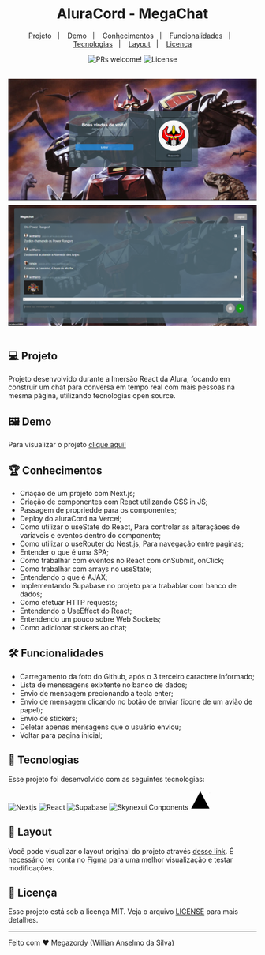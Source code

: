 <h1 style="text-align: center;">AluraCord  - MegaChat</h1>

<p align="center">
    <a href="#-projeto">Projeto</a>&nbsp;&nbsp;&nbsp;|&nbsp;&nbsp;&nbsp;
    <a href="#-demo">Demo</a>&nbsp;&nbsp;&nbsp;|&nbsp;&nbsp;&nbsp;
    <a href="#-conhecimentos">Conhecimentos</a>&nbsp;&nbsp;&nbsp;|&nbsp;&nbsp;&nbsp;
    <a href="#-funcionalidades">Funcionalidades</a>&nbsp;&nbsp;&nbsp;|&nbsp;&nbsp;&nbsp;
    <a href="#-tecnologias">Tecnologias</a>&nbsp;&nbsp;&nbsp;|&nbsp;&nbsp;&nbsp;
    <a href="#-layout">Layout</a>&nbsp;&nbsp;&nbsp;|&nbsp;&nbsp;&nbsp;
    <a href="#memo-licença">Licença</a>
</p>

<p align="center">
    <img src="https://img.shields.io/static/v1?label=PRs&message=welcome&color=49AA26&labelColor=000000" alt="PRs welcome!" />
    <img alt="License" src="https://img.shields.io/static/v1?label=license&message=MIT&color=49AA26&labelColor=000000">
</p>

<br/>

<div style="display: grid; grid-gap: 10px; grid-template-columns: repeat(auto-fit, minmax(300px, 1fr))">
    <img src="./public/images/home.png" alt="Pagina de login"/>
    <img src="./public/images/chat.png" alt="Pagina de chat"/>
</div>

<br/>

## 💻 Projeto

Projeto desenvolvido durante a Imersão React da Alura, focando em construir um chat para conversa em tempo real com mais pessoas na mesma página, utilizando tecnologias open source.

## 🖼 Demo
Para visualizar o projeto [clique aqui!](https://alura-cord-gamma.vercel.app/)

## 🏆 Conhecimentos
- Criação de um projeto com Next.js;
- Criação de componentes com React utilizando CSS in JS;
- Passagem de propriedde para os componentes;
- Deploy do aluraCord na Vercel;
- Como utilizar o useState do React, Para controlar as alteraçãoes de variaveis e eventos dentro do componente;
- Como utilizar o useRouter do Nest.js, Para navegação entre paginas;
- Entender o que é uma SPA;
- Como trabalhar com eventos no React com onSubmit, onClick;
- Como trabalhar com arrays no useState;
- Entendendo o que é AJAX;
- Implementando Supabase no projeto para trabablar com banco de dados;
- Como efetuar HTTP requests;
- Entendendo o UseEffect do React;
- Entendendo um pouco sobre Web Sockets;
- Como adicionar stickers ao chat;

## 🛠 Funcionalidades
- Carregamento da foto do Github, após o 3 terceiro caractere informado;
- Lista de menssagens exixtente no banco de dados;
- Envio de mensagem precionando a tecla enter;
- Envio de mensagem clicando no botão de enviar (icone de um avião de papel);
- Envio de stickers;
- Deletar apenas mensagens que o usuário enviou;
- Voltar para pagina inicial;

## 🚀 Tecnologias
Esse projeto foi desenvolvido com as seguintes tecnologias:

<p>
    <img src="https://cdn.jsdelivr.net/gh/devicons/devicon/icons/nextjs/nextjs-original.svg" alt="Nextjs" width="40" height="40"/>
    <img src="https://cdn.jsdelivr.net/gh/devicons/devicon/icons/react/react-original.svg" alt="React" width="40" height="40"/>
    <img src="https://styles.redditmedia.com/t5_47da3l/styles/communityIcon_ahvo7hlm05r61.png" alt="Supabase"  width="40" height="40"/>
    <img src="https://avatars.githubusercontent.com/u/89842701?v=4" alt="Skynexui Conponents"  width="40" height="40"/>
    <img src="./public/images/verce_logo.png" alt="Vercel"  width="40" height="40"/>
</p>

## 🔖 Layout

Você pode visualizar o layout original do projeto através [desse link](https://www.figma.com/file/TmwdZ8PT3fZ4eiBrMVHZpY/Imers%C3%A3o-React---Aluracord---Matrix). É necessário ter conta no [Figma](https://figma.com) para uma melhor visualização e testar modificações.

## :memo: Licença

Esse projeto está sob a licença MIT. Veja o arquivo [LICENSE](.github/LICENSE.md) para mais detalhes.

---

Feito com ♥ Megazordy (Willian Anselmo da Silva)